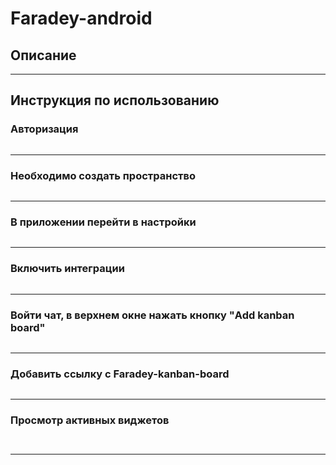 # Faradey-android


## Описание



---

## Инструкция по использованию
### Авторизация
<p align="center">
  <img src="">
</p>

---

### Необходимо создать пространство
<p align="center">
  <img src="">
</p>

---

### В приложении перейти в настройки
<p align="center">
  <img src="">
</p>

---

### Включить интеграции
<p align="center">
  <img src="">
</p> 

---

### Войти чат, в верхнем окне нажать кнопку "Add kanban board"
<p align="center">
  <img src="">
</p>

---

### Добавить ссылку с Faradey-kanban-board
<p align="center">
  <img src="">
</p>

---

### Просмотр активных виджетов
<p align="center">
  <img src="">
</p>
<p align="center">
  <img src="">
</p>

---

